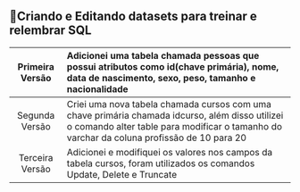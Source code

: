 :book:Criando e Editando datasets para treinar e relembrar SQL
---

|Primeira Versão|Adicionei uma tabela chamada pessoas que possui atributos como id(chave primária), nome, data de nascimento, sexo, peso, tamanho e nacionalidade|
|:---:|:---|
|Segunda Versão|Criei uma nova tabela chamada cursos com uma chave primária chamada idcurso, além disso utilizei o comando alter table para modificar o tamanho do varchar da coluna profissão de 10 para 20|
|Terceira Versão|Adicionei e modifiquei os valores nos campos da tabela cursos, foram utilizados os comandos Update, Delete e Truncate|

